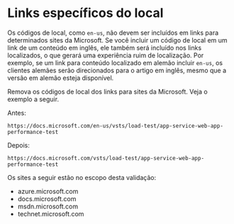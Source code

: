 # <a name="locale-specific-links"></a>Links específicos do local

Os códigos de local, como `en-us`, não devem ser incluídos em links para determinados sites da Microsoft. Se você incluir um código de local em um link de um conteúdo em inglês, ele também será incluído nos links localizados, o que gerará uma experiência ruim de localização. Por exemplo, se um link para conteúdo localizado em alemão incluir `en-us`, os clientes alemães serão direcionados para o artigo em inglês, mesmo que a versão em alemão esteja disponível.

Remova os códigos de local dos links para sites da Microsoft. Veja o exemplo a seguir.

Antes:

`https://docs.microsoft.com/en-us/vsts/load-test/app-service-web-app-performance-test`

Depois:

`https://docs.microsoft.com/vsts/load-test/app-service-web-app-performance-test`

Os sites a seguir estão no escopo desta validação:

- azure.microsoft.com
- docs.microsoft.com
- msdn.microsoft.com
- technet.microsoft.com
